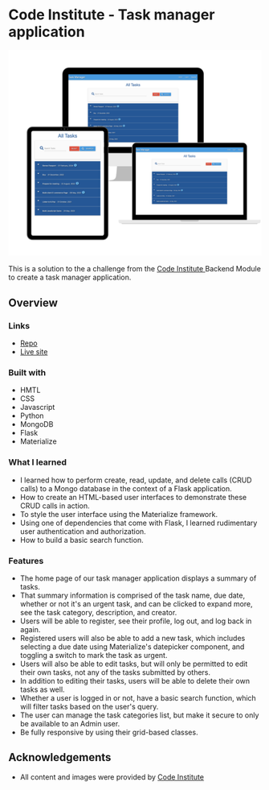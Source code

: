 # Code Institute - Task manager application
![Design](assets/images/mockup.png)

This is a solution to the a challenge from the [Code Institute
](https://codeinstitute.net/) Backend Module to create a task manager application. 

## Overview

### Links

- [Repo](https://github.com/Franciskadtt/flask-task-manager)
- [Live site](https://smart-task-manager.herokuapp.com/)

### Built with

- HMTL
- CSS 
- Javascript
- Python
- MongoDB
- Flask
- Materialize

### What I learned

-  I learned how to perform create, read, update, and delete calls (CRUD calls) to a Mongo database in the context of a Flask application.
- How to create an HTML-based user interfaces to demonstrate these CRUD calls in action.
- To style the user interface using the Materialize framework.
- Using one of dependencies that come with Flask, I learned rudimentary user authentication and authorization.
- How to build a basic search function.

### Features

- The home page of our task manager application displays a summary of tasks.
- That summary information is comprised of the task name, due date, whether or not it's an urgent task, and can be clicked to expand more, see the task category, description, and creator.
- Users will be able to register, see their profile, log out, and log back in again. 
- Registered users will also be able to add a new task, which includes selecting a due date using Materialize's datepicker component, and toggling a switch to mark the task as urgent.
- Users will also be able to edit tasks, but will only be permitted to edit their own tasks, not any of the tasks submitted by others.
- In addition to editing their tasks, users will be able to delete their own tasks as
well.
- Whether a user is logged in or not, have a basic search function, which will filter tasks based on the user's query.
- The user can manage the task categories list, but make it secure to only be available to an Admin user.
- Be fully responsive by using their grid-based classes.

## Acknowledgements

- All content and images were provided by [Code Institute](https://codeinstitute.net/)


